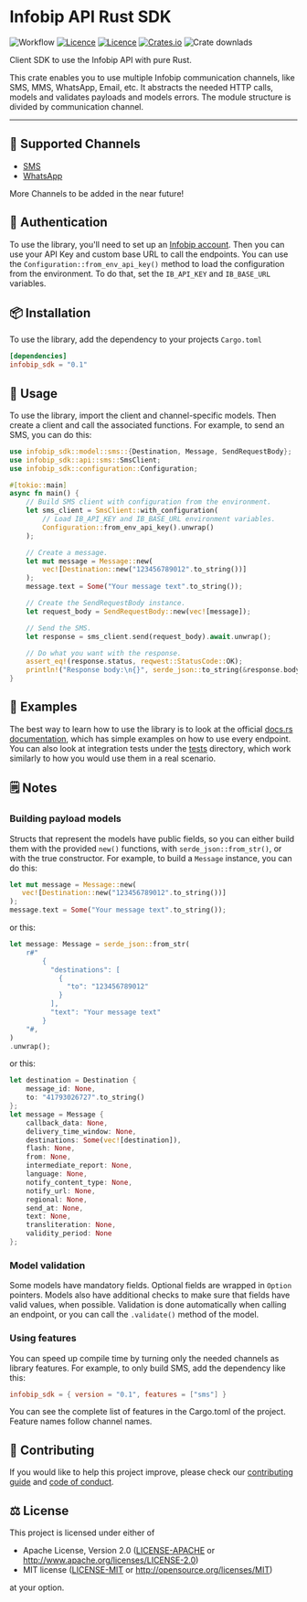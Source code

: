 # Infobip API Rust SDK

![Workflow](https://github.com/infobip-community/infobip-api-rust-sdk/actions/workflows/rust.yml/badge.svg)
[![Licence](https://img.shields.io/github/license/infobip-community/infobip-api-rust-sdk)](LICENSE-MIT)
[![Licence](https://img.shields.io/github/license/infobip-community/infobip-api-rust-sdk)](LICENSE-APACHE)
[![Crates.io](https://img.shields.io/crates/v/infobip_sdk)](https://crates.io/crates/infobip_sdk)
![Crate downlads](https://img.shields.io/crates/d/rust_sdk)

Client SDK to use the Infobip API with pure Rust.

This crate enables you to use multiple Infobip communication channels, like SMS, MMS,
WhatsApp, Email, etc. It abstracts the needed HTTP calls, models and validates payloads and
models errors. The module structure is divided by communication channel.

---

## 📡 Supported Channels
- [SMS](https://www.infobip.com/docs/api/channels/sms)
- [WhatsApp](https://www.infobip.com/docs/api/channels/whatsapp)

More Channels to be added in the near future!

## 🔐 Authentication
To use the library, you'll need to set up an [Infobip account](https://www.infobip.com/signup).
Then you can use your API Key and custom base URL to call the endpoints. You can use the
`Configuration::from_env_api_key()` method to load the configuration from the environment. To
do that, set the `IB_API_KEY` and `IB_BASE_URL` variables.

## 📦 Installation
To use the library, add the dependency to your projects `Cargo.toml`
```toml
[dependencies]
infobip_sdk = "0.1"
```

## 🚀 Usage
To use the library, import the client and channel-specific models. Then create a client and
call the associated functions. For example, to send an SMS, you can do this:
```rust
use infobip_sdk::model::sms::{Destination, Message, SendRequestBody};
use infobip_sdk::api::sms::SmsClient;
use infobip_sdk::configuration::Configuration;

#[tokio::main]
async fn main() {
    // Build SMS client with configuration from the environment.
    let sms_client = SmsClient::with_configuration(
        // Load IB_API_KEY and IB_BASE_URL environment variables.
        Configuration::from_env_api_key().unwrap()
    );

    // Create a message.
    let mut message = Message::new(
        vec![Destination::new("123456789012".to_string())]
    );
    message.text = Some("Your message text".to_string());

    // Create the SendRequestBody instance.
    let request_body = SendRequestBody::new(vec![message]);

    // Send the SMS.
    let response = sms_client.send(request_body).await.unwrap();

    // Do what you want with the response.
    assert_eq!(response.status, reqwest::StatusCode::OK);
    println!("Response body:\n{}", serde_json::to_string(&response.body).unwrap());
}
```

## 👀 Examples
The best way to learn how to use the library is to look at the official
[docs.rs documentation](https://docs.rs/infobip_sdk/), which has simple examples on how to use
every endpoint. You can also look at integration tests under the [tests](./tests) directory,
which work similarly to how you would use them in a real scenario.

## 🗒 Notes

### Building payload models
Structs that represent the models have public fields, so you can either build them with the
provided `new()` functions, with `serde_json::from_str()`, or with the true constructor.
For example, to build a `Message` instance, you can do this:
```rust
let mut message = Message::new(
   vec![Destination::new("123456789012".to_string())]
);
message.text = Some("Your message text".to_string());
```
or this:
```rust
let message: Message = serde_json::from_str(
    r#"
        {
          "destinations": [
            {
              "to": "123456789012"
            }
          ],
          "text": "Your message text"
        }
    "#,
)
.unwrap();
```
or this:
```rust
let destination = Destination {
    message_id: None,
    to: "41793026727".to_string()
};
let message = Message {
    callback_data: None,
    delivery_time_window: None,
    destinations: Some(vec![destination]),
    flash: None,
    from: None,
    intermediate_report: None,
    language: None,
    notify_content_type: None,
    notify_url: None,
    regional: None,
    send_at: None,
    text: None,
    transliteration: None,
    validity_period: None
};
```

### Model validation
Some models have mandatory fields. Optional fields are wrapped in `Option` pointers. Models also
have additional checks to make sure that fields have valid values, when possible. Validation
is done automatically when calling an endpoint, or you can call the `.validate()` method of the
model.

### Using features
You can speed up compile time by turning only the needed channels as library features.
For example, to only build SMS, add the dependency like this:
```toml
infobip_sdk = { version = "0.1", features = ["sms"] }
```
You can see the complete list of features in the Cargo.toml of the project. Feature names
follow channel names.

## 🧡 Contributing

If you would like to help this project improve, please check our [contributing guide](CONTRIBUTING.md) and [code of conduct](CODE_OF_CONDUCT.md).

## ⚖️ License

This project is licensed under either of

 * Apache License, Version 2.0
   ([LICENSE-APACHE](LICENSE-APACHE) or http://www.apache.org/licenses/LICENSE-2.0)
 * MIT license
   ([LICENSE-MIT](LICENSE-MIT) or http://opensource.org/licenses/MIT)

at your option.
